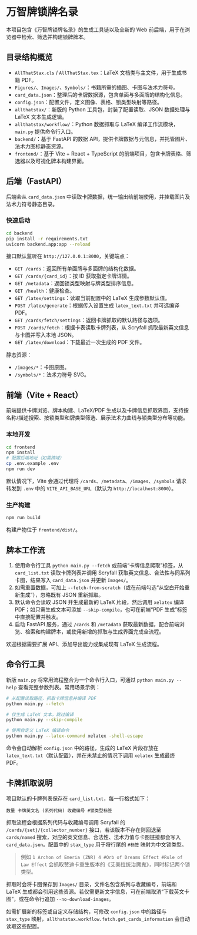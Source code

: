 # 万智牌锁牌名录

本项目包含《万智牌锁牌名录》的生成工具链以及全新的 Web 前后端，用于在浏览器中检索、筛选并构建锁牌牌本。

## 目录结构概览

- `AllThatStax.cls` / `AllThatStax.tex`：LaTeX 文档类与主文件，用于生成书籍 PDF。
- `Figures/`、`Images/`、`Symbols/`：书籍所需的插图、卡图与法术力符号。
- `card_data.json`：整理后的卡牌数据源，包含单面与多面牌的结构化信息。
- `config.json`：配置文件，定义图像、表格、锁类型映射等路径。
- `allthatstax/`：新版的 Python 工具包，封装了配置读取、JSON 数据处理与 LaTeX 文本生成逻辑。
- `allthatstax/workflow/`：Python 数据抓取与 LaTeX 编译工作流模块，`main.py` 提供命令行入口。
- `backend/`：基于 FastAPI 的数据 API，提供卡牌数据与元信息，并托管图片、法术力图标静态资源。
- `frontend/`：基于 Vite + React + TypeScript 的前端项目，包含卡牌表格、筛选器以及可视化牌本构建界面。

## 后端（FastAPI）

后端会从 `card_data.json` 中读取卡牌数据，统一输出给前端使用，并挂载图片及法术力符号静态目录。

### 快速启动

```bash
cd backend
pip install -r requirements.txt
uvicorn backend.app:app --reload
```

接口默认监听在 `http://127.0.0.1:8000`，关键端点：

- `GET /cards`：返回所有单面牌与多面牌的结构化数据。
- `GET /cards/{card_id}`：按 ID 获取指定卡牌详情。
- `GET /metadata`：返回锁类型映射与牌类型排序信息。
- `GET /health`：健康检查。
- `GET /latex/settings`：读取当前配置中的 LaTeX 生成参数默认值。
- `POST /latex/generate`：根据传入设置生成 `latex_text.txt` 并可选编译 PDF。
- `GET /cards/fetch/settings`：返回卡牌抓取的默认路径与选项。
- `POST /cards/fetch`：根据卡表读取卡牌列表，从 Scryfall 抓取最新英文信息与卡图并写入本地 JSON。
- `GET /latex/download`：下载最近一次生成的 PDF 文件。

静态资源：

- `/images/*`：卡图原图。
- `/symbols/*`：法术力符号 SVG。

## 前端（Vite + React）

前端提供卡牌浏览、牌本构建、LaTeX/PDF 生成以及卡牌信息抓取界面，支持按名称/描述搜索、按锁类型和牌类型筛选、展示法术力曲线与锁类型分布等功能。

### 本地开发

```bash
cd frontend
npm install
# 配置后端地址（如需跨域）
cp .env.example .env
npm run dev
```

默认情况下，Vite 会通过代理将 `/cards`、`/metadata`、`/images`、`/symbols` 请求转发到 `.env` 中的 `VITE_API_BASE_URL`（默认为 `http://localhost:8000`）。

### 生产构建

```bash
npm run build
```

构建产物位于 `frontend/dist/`。

## 牌本工作流

1. 使用命令行工具 `python main.py --fetch` 或前端“卡牌信息爬取”标签，从 `card_list.txt` 读取卡牌列表并调用 Scryfall 获取英文信息、合法性与同系列卡图，结果写入 `card_data.json` 并更新 `Images/`。
2. 如需重置数据，可加上 `--fetch-from-scratch`（或在前端勾选“从空白开始重新生成”），忽略既有 JSON 重新抓取。
3. 默认命令会读取 JSON 并生成最新的 LaTeX 片段，然后调用 `xelatex` 编译 PDF；如只需生成文本可添加 `--skip-compile`，也可在前端“PDF 生成”标签中直接配置并触发。
4. 启动 FastAPI 服务，通过 `/cards` 和 `/metadata` 获取最新数据，配合前端浏览、检索和构建牌本，或使用新增的抓取与生成界面完成全流程。

欢迎根据需要扩展 API、添加导出能力或集成现有 LaTeX 生成流程。

## 命令行工具

新版 `main.py` 将常用流程整合为一个命令行入口，可通过 `python main.py --help` 查看完整参数列表。常用场景示例：

```bash
# 从配置读取路径，抓取卡牌信息并编译 PDF
python main.py --fetch

# 仅生成 LaTeX 文本，跳过编译
python main.py --skip-compile

# 使用自定义 LaTeX 编译命令
python main.py --latex-command xelatex -shell-escape
```

命令会自动解析 `config.json` 中的路径，生成的 LaTeX 片段存放在 `latex_text.txt`（默认配置），并在未禁止的情况下调用 `xelatex` 生成最终 PDF。

## 卡牌抓取说明

项目默认的卡牌列表保存在 `card_list.txt`，每一行格式如下：

```
数量 卡牌英文名 (系列代码) 收藏编号 #锁类型标签
```

抓取流程会根据系列代码与收藏编号调用 Scryfall 的 `/cards/{set}/{collector_number}` 接口，若该版本不存在则回退至 `cards/named` 搜索，对应的英文信息、合法性、法术力值与卡图链接都会写入 `card_data.json`。配置中的 `stax_type` 用于将行尾的 `#标签` 映射为中文锁类型。

> 例如 `1 Archon of Emeria (ZNR) 4 #Orb of Dreams Effect #Rule of Law Effect` 会抓取赞迪卡重生版本的《艾美拉统治魔鬼》，同时标记两个锁类型。

抓取时会将卡图保存到 `Images/` 目录，文件名包含系列与收藏编号，前端和 LaTeX 生成都会引用这些资源。若仅需更新文字信息，可在前端取消“下载英文卡图”，或在命令行追加 `--no-download-images`。

如需扩展新的标签或自定义存储结构，可修改 `config.json` 中的路径与 `stax_type` 映射，`allthatstax.workflow.fetch.get_cards_information` 会自动读取这些配置。
